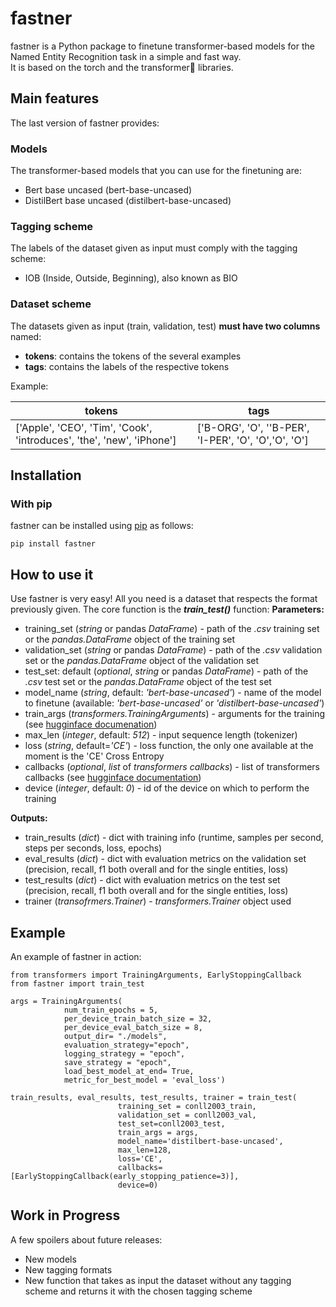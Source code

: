 # fastner
fastner is a Python package to finetune transformer-based models for the Named Entity Recognition task in a simple and fast way.  
It is based on the torch and the transformer🤗 libraries.
## Main features
The last version of fastner provides:
### Models
The transformer-based models that you can use for the finetuning are:
 - Bert base uncased (bert-base-uncased)
 - DistilBert base uncased (distilbert-base-uncased)
###  Tagging scheme
 The labels of the dataset given as input must comply with the tagging scheme:
 - IOB (Inside, Outside, Beginning), also known as BIO
 ### Dataset scheme
The datasets given as input (train, validation, test) **must have two columns** named:
- **tokens**:  contains the tokens of the several examples
- **tags**: contains the labels of the respective tokens

Example:
 
| **tokens** |  **tags**|
|--|--|
|['Apple', 'CEO', 'Tim', 'Cook', 'introduces', 'the', 'new', 'iPhone']|['B-ORG', 'O', ''B-PER', 'I-PER', 'O', 'O','O', 'O']|



## Installation
### With pip
fastner can be installed using [pip](https://pypi.org/project/fastner/) as follows:

    pip install fastner

## How to use it
Use fastner is very easy! All you need is a dataset that respects the format previously given.
The core function is the ***train_test()*** function:
**Parameters:**
 - training_set (*string* or pandas *DataFrame*) - path of the *.csv* training set or the *pandas.DataFrame* object of the training set
 - validation_set (*string* or pandas *DataFrame*) - path of the *.csv* validation set or the *pandas.DataFrame* object of the validation set
 - test_set: default (*optional*,  *string* or pandas *DataFrame*) - path of the *.csv* test set or the *pandas.DataFrame* object of the test set 
 - model_name (*string*, default: *'bert-base-uncased'*) - name of the model to finetune (available: *'bert-base-uncased'* or *'distilbert-base-uncased'*)
 - train_args (*transformers.TrainingArguments*) - arguments for the training (see [hugginface documenation](https://huggingface.co/docs/transformers/main_classes/trainer#transformers.TrainingArguments))
 - max_len (*integer*, default: *512*) - input sequence length (tokenizer)
 - loss (*string*, default=*'CE'*) - loss function, the only one available at the moment is the 'CE' Cross Entropy 
 - callbacks (*optional*, *list* of *transformers callbacks*) -  list of transformers callbacks (see [hugginface documentation](https://huggingface.co/docs/transformers/main_classes/callback))
 - device (*integer*, default: *0*) - id of the device on which to perform the training
 
**Outputs:**
- train_results (*dict*) - dict with training info (runtime, samples per second, steps per seconds, loss, epochs)
- eval_results (*dict*) - dict with evaluation metrics on the validation set (precision, recall, f1 both overall and for the single entities, loss)
- test_results (*dict*) -  dict with evaluation metrics on the test set (precision, recall, f1 both overall and for the single entities, loss)
- trainer (*transofrmers.Trainer*) - *transformers.Trainer* object used

## Example
An example of fastner in action:

    from transformers import TrainingArguments, EarlyStoppingCallback
    from fastner import train_test
    
    args = TrainingArguments(
                num_train_epochs = 5,
                per_device_train_batch_size = 32,
                per_device_eval_batch_size = 8,
                output_dir= "./models",
                evaluation_strategy="epoch",
                logging_strategy = "epoch",
                save_strategy = "epoch",
                load_best_model_at_end= True,
                metric_for_best_model = 'eval_loss')
							
	train_results, eval_results, test_results, trainer = train_test(
							training_set = conll2003_train,
							validation_set = conll2003_val,
							test_set=conll2003_test,
							train_args = args,
							model_name='distilbert-base-uncased',
							max_len=128, 
							loss='CE',
							callbacks= [EarlyStoppingCallback(early_stopping_patience=3)],
							device=0)
							

    
## Work in Progress
A few spoilers about future releases:
- New models
- New tagging formats 
- New function that takes as input the dataset without any tagging scheme and returns it with the chosen tagging scheme
